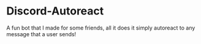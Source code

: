# Discord-Autoreact
A fun bot that I made for some friends, all it does it simply autoreact to any message that a user sends!
